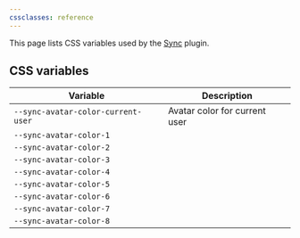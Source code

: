 ```yaml
---
cssclasses: reference
---
```


This page lists CSS variables used by the [Sync](https://help.obsidian.md/Obsidian+Sync) plugin.

## CSS variables

| Variable                           | Description                   |
| ---------------------------------- | ----------------------------- |
| `--sync-avatar-color-current-user` | Avatar color for current user |
| `--sync-avatar-color-1`            |                               |
| `--sync-avatar-color-2`            |                               |
| `--sync-avatar-color-3`            |                               |
| `--sync-avatar-color-4`            |                               |
| `--sync-avatar-color-5`            |                               |
| `--sync-avatar-color-6`            |                               |
| `--sync-avatar-color-7`            |                               |
| `--sync-avatar-color-8`            |                               |

